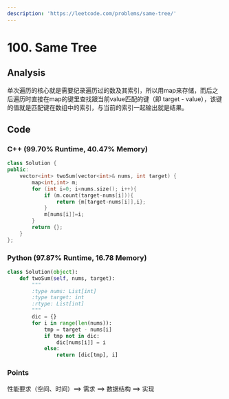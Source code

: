 ```yaml
---
description: 'https://leetcode.com/problems/same-tree/'
---
```


# 100. Same Tree

## Analysis

单次遍历的核心就是需要纪录遍历过的数及其索引，所以用map来存储，而后之后遍历时直接在map的键里查找跟当前value匹配的键（即 target - value），该键的值就是匹配键在数组中的索引，与当前的索引一起输出就是结果。

## Code

### C++ \(99.70% Runtime, 40.47% Memory\)

```cpp
class Solution {
public:
    vector<int> twoSum(vector<int>& nums, int target) {
        map<int,int> m;
        for (int i=0; i<nums.size(); i++){
            if (m.count(target-nums[i])){
                return {m[target-nums[i]],i};
            }
            m[nums[i]]=i;
        }
        return {};
    }
};
```

### Python \(97.87% Runtime, 16.78 Memory\)

```python
class Solution(object):
    def twoSum(self, nums, target):
        """
        :type nums: List[int]
        :type target: int
        :rtype: List[int]
        """
        dic = {}
        for i in range(len(nums)):
            tmp = target - nums[i]
            if tmp not in dic:
                dic[nums[i]] = i
            else:
                return [dic[tmp], i]
```

### 

### Points

性能要求（空间、时间）==&gt;   需求   ==&gt;   数据结构   ==&gt;   实现





